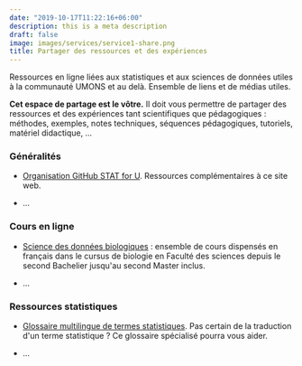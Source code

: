 ```yaml
---
date: "2019-10-17T11:22:16+06:00"
description: this is a meta description
draft: false
image: images/services/service1-share.png
title: Partager des ressources et des expériences
---
```


Ressources en ligne liées aux statistiques et aux sciences de données utiles à la communauté UMONS et au delà. Ensemble de liens et de médias utiles.

**Cet espace de partage est le vôtre.** Il doit vous permettre de partager des ressources et des expériences tant scientifiques que pédagogiques : méthodes, exemples, notes techniques, séquences pédagogiques, tutoriels, matériel didactique, …

### Généralités

- [Organisation GitHub STAT for U](https://github.com/STATforU). Ressources complémentaires à ce site web.

- ...

### Cours en ligne

- [Science des données biologiques](https://wp.sciviews.org) : ensemble de cours dispensés en français dans le cursus de biologie en Faculté des sciences depuis le second Bachelier jusqu'au second Master inclus.

- ...

### Ressources statistiques

- [Glossaire multilingue de termes statistiques](https://www.isi-web.org/isi.cbs.nl/glossary/). Pas certain de la traduction d'un terme statistique ? Ce glossaire spécialisé pourra vous aider.

- ...
